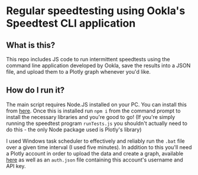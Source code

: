 # Regular speedtesting using Ookla's Speedtest CLI application

## What is this?

This repo includes JS code to run intermittent speedtests using the command line application developed by Ookla, save the results into a JSON file, and upload them to a Plotly graph whenever you'd like.

## How do I run it?

The main script requires Node.JS installed on your PC. You can install this from [here](https://nodejs.org/en/). Once this is installed run `npm i` from the command prompt to install the necessary libraries and you're good to go! (If you're simply running the speedtest program `runTests.js` you shouldn't actually need to do this - the only Node package used is Plotly's library)

I used Windows task scheduler to effectively and reliably run the `.bat` file over a given time interval (I used five minutes). In addition to this you'll need a Plotly account in order to upload the data and create a graph, available [here](chart-studio.plotly.com) as well as an `auth.json` file containing this account's username and API key.

